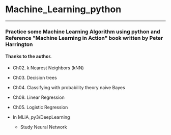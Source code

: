 # Machine_Learning_python
---
### Practice some Machine Learning Algorithm using python and Reference "Machine Learning in Action" book written by Peter Harrington
#### Thanks to the author.

- Ch02. k Nearest Neighbors (kNN)
- Ch03. Decision trees
- Ch04. Classifying with probability theory naive Bayes
- Ch08. Linear Regression
- Ch05. Logistic Regression

- In MLiA_py3/DeepLearning
	- Study Neural Network 
